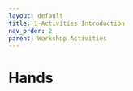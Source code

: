 ```yaml
---
layout: default
title: 1-Activities Introduction
nav_order: 2
parent: Workshop Activities
---
```

# Hands

